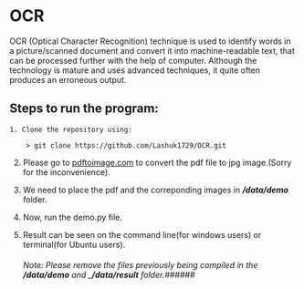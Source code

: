 # OCR
OCR (Optical Character Recognition) technique is used to identify words in a picture/scanned document and convert it into machine-readable text, that can be processed further with the help of computer. Although the technology is mature and uses advanced techniques, it quite often produces an erroneous output.

## Steps to run the program:

    1. Clone the repository using:
    
        > git clone https://github.com/Lashuk1729/OCR.git
        
   2. Please go to [pdftoimage.com](https://pdftoimage.com/) to convert the pdf file to jpg image.(Sorry for the inconvenience).

   3. We need to place the pdf and the correponding images in ___/data/demo___ folder.

   4. Now, run the demo.py file.

   5. Result can be seen on the command line(for windows users) or terminal(for Ubuntu users).

        ###### Note: Please remove the files previously being compiled in the ___/data/demo___ and ___/data/result__ folder.######
